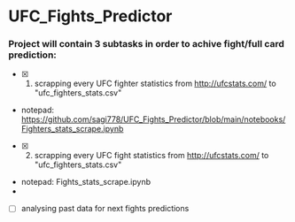 # UFC_Fights_Predictor
### Project will contain 3 subtasks in order to achive fight/full card prediction:

- [x] 1. scrapping every UFC fighter statistics from http://ufcstats.com/ to "ufc_fighters_stats.csv"
- notepad: https://github.com/sagi778/UFC_Fights_Predictor/blob/main/notebooks/Fighters_stats_scrape.ipynb

- [x] 2. scrapping every UFC fight statistics from http://ufcstats.com/ to "ufc_fighters_stats.csv"
- notepad: Fights_stats_scrape.ipynb
- 

- [ ] analysing past data for next fights predictions

